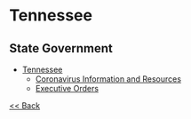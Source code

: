 # Tennessee

## State Government

* [Tennessee](https://www.tn.gov/)
  * [Coronavirus Information and Resources](https://www.tn.gov/governor/covid-19.html)
  * [Executive Orders](https://sos.tn.gov/products/division-publications/executive-orders-governor-bill-lee)

[<< Back](README.md)
